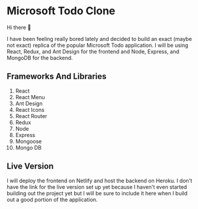 # Microsoft Todo Clone

Hi there 👋

I have been feeling really bored lately and decided to build an exact (maybe not exact) replica of the popular Microsoft Todo application. I will be using React, Redux, and Ant Design for the frontend and Node, Express, and MongoDB for the backend.

## Frameworks And Libraries

1. React
2. React Menu
3. Ant Design
4. React Icons
5. React Router
5. Redux
6. Node
7. Express
8. Mongoose
9. Mongo DB

## Live Version

I will deploy the frontend on Netlify and host the backend on Heroku. I don't have the link for the live version set up yet because I haven't even started building out the project yet but I will be sure to include it here when I build out a good portion of the application.
